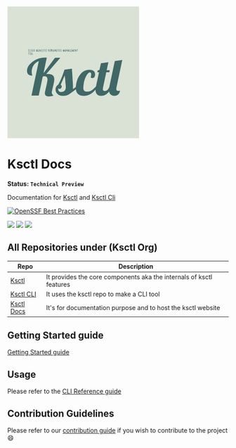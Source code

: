 ![CoverPage Social Media](https://github.com/ksctl/ksctl/raw/main/img/cover.svg)

# Ksctl Docs

**Status: `Technical Preview`**

Documentation for [Ksctl](https://github.com/ksctl/ksctl) and [Ksctl Cli](https://github.com/ksctl/cli)

[![OpenSSF Best Practices](https://www.bestpractices.dev/projects/7469/badge)](https://www.bestpractices.dev/projects/7469)

![](https://img.shields.io/github/license/ksctl/docs?style=for-the-badge) ![](https://img.shields.io/github/issues/ksctl/docs?style=for-the-badge) ![](https://img.shields.io/github/forks/ksctl/docs?style=for-the-badge) 


## All Repositories under (Ksctl Org)
Repo | Description
-|-
[Ksctl](https://github.com/ksctl/ksctl) | It provides the core components aka the internals of ksctl features
[Ksctl CLI](https://github.com/ksctl/cli) | It uses the ksctl repo to make a CLI tool
[Ksctl Docs](https://github.com/ksctl/docs) | It's for documentation purpose and to host the ksctl website

## Getting Started guide

[Getting Started guide](https://docs.ksctl.com/docs/getting-started/)

## Usage

Please refer to the [CLI Reference guide](https://docs.ksctl.com/docs/reference/cli/)

## Contribution Guidelines
Please refer to our [contribution guide](https://docs.ksctl.com/docs/contribution-guidelines/) if you wish to contribute to the project :smile:
